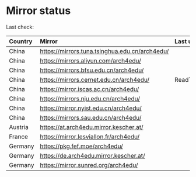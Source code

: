 <script src="./time.js"></script>
# Mirror status
Last check: <script type="text/javascript">localize(1744403159.8835456);</script>

|Country|Mirror|Last update|
|:------|:-----|:----------|
|China|https://mirrors.tuna.tsinghua.edu.cn/arch4edu/|<script type="text/javascript">localize(1744354038);</script>|
|China|https://mirrors.aliyun.com/arch4edu/|<script type="text/javascript">localize(1744397095);</script>|
|China|https://mirrors.bfsu.edu.cn/arch4edu/|<script type="text/javascript">localize(1744354038);</script>|
|China|https://mirrors.cernet.edu.cn/arch4edu/|ReadTimeout|
|China|https://mirror.iscas.ac.cn/arch4edu/|<script type="text/javascript">localize(1744354038);</script>|
|China|https://mirrors.nju.edu.cn/arch4edu/|<script type="text/javascript">localize(1744267563);</script>|
|China|https://mirror.nyist.edu.cn/arch4edu/|<script type="text/javascript">localize(1744354038);</script>|
|China|https://mirrors.sau.edu.cn/arch4edu/|<script type="text/javascript">localize(1731653531);</script>|
|Austria|https://at.arch4edu.mirror.kescher.at/|<script type="text/javascript">localize(1744354038);</script>|
|France|https://mirror.lesviallon.fr/arch4edu/|<script type="text/javascript">localize(1744354038);</script>|
|Germany|https://pkg.fef.moe/arch4edu/|<script type="text/javascript">localize(1744354038);</script>|
|Germany|https://de.arch4edu.mirror.kescher.at/|<script type="text/javascript">localize(1744354038);</script>|
|Germany|https://mirror.sunred.org/arch4edu/|<script type="text/javascript">localize(1744354038);</script>|

<script src="./tablefilter/tablefilter.js"></script>
<script src="./table.js"></script>
